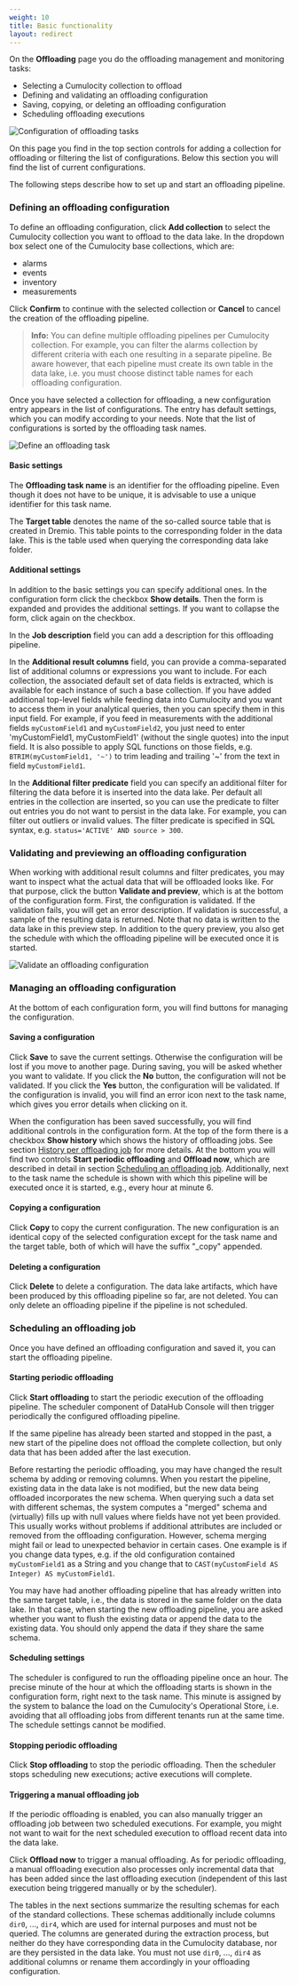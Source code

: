```yaml
---
weight: 10
title: Basic functionality
layout: redirect
---
```


On the **Offloading** page you do the offloading management and monitoring tasks:

* Selecting a Cumulocity collection to offload
* Defining and validating an offloading configuration
* Saving, copying, or deleting an offloading configuration
* Scheduling offloading executions

<img src="/guides/images/datahub-guide/datahub-configure-offloading-tasks.png" alt="Configuration of offloading tasks"  style="max-width: 100%">

On this page you find in the top section controls for adding a collection for offloading or filtering the list of configurations. Below this section you will find the list of current configurations.

The following steps describe how to set up and start an offloading pipeline.

### Defining an offloading configuration
To define an offloading configuration, click **Add collection** to select the Cumulocity collection you want to offload to the data lake. In the dropdown box select one of the Cumulocity base collections, which are:

* alarms
* events
* inventory
* measurements

Click **Confirm** to continue with the selected collection or **Cancel** to cancel the creation of the offloading pipeline.

> **Info:** You can define multiple offloading pipelines per Cumulocity collection. For example, you can filter the alarms collection by different criteria with each one resulting in a separate pipeline. Be aware however, that each pipeline must create its own table in the data lake, i.e. you must choose distinct table names for each offloading configuration.

Once you have selected a collection for offloading, a new configuration entry appears in the list of configurations. The entry has default settings, which you can modify according to your needs. Note that the list of configurations is sorted by the offloading task names.

<img src="/guides/images/datahub-guide/datahub-define-an-offloading-task.png" alt="Define an offloading task"  style="max-width: 100%">

#### Basic settings

The **Offloading task name** is an identifier for the offloading pipeline. Even though it does not have to be unique, it is advisable to use a unique identifier for this task name.

The **Target table** denotes the name of the so-called source table that is created in Dremio. This table points to the corresponding folder in the data lake. This is the table used when querying the corresponding data lake folder.

<a id="basic-functionality-additional-settings"></a>

#### Additional settings

In addition to the basic settings you can specify additional ones. In the configuration form click the checkbox **Show details**. Then the form is expanded and provides the additional settings. If you want to collapse the form, click again on the checkbox.

In the **Job description** field you can add a description for this offloading pipeline.

In the **Additional result columns** field, you can provide a comma-separated list of additional columns or expressions you want to include. For each collection, the associated default set of data fields is extracted, which is available for each instance of such a base collection. If you have added additional top-level fields while feeding data into Cumulocity and you want to access them in your analytical queries, then you can specify them in this input field. For example, if you feed in measurements with the additional fields `myCustomField1` and `myCustomField2`, you just need to enter 'myCustomField1, myCustomField1' (without the single quotes) into the input field. It is also possible to apply SQL functions on those fields, e.g. `BTRIM(myCustomField1, '~')` to trim leading and trailing '~' from the text in field `myCustomField1`.

In the **Additional filter predicate** field you can specify an additional filter for filtering the data before it is inserted into the data lake. Per default all entries in the collection are inserted, so you can use the predicate to filter out entries you do not want to persist in the data lake. For example, you can filter out outliers or invalid values. The filter predicate is specified in SQL syntax, e.g. `status='ACTIVE' AND source > 300`. 

### Validating and previewing an offloading configuration

When working with additional result columns and filter predicates, you may want to inspect what the actual data that will be offloaded looks like. For that purpose, click the button **Validate and preview**, which is at the bottom of the configuration form. First, the configuration is validated. If the validation fails, you will get an error description. If validation is successful, a sample of the resulting data is returned. Note that no data is written to the data lake in this preview step. In addition to the query preview, you also get the schedule with which the offloading pipeline will be executed once it is started.

<img src="/guides/images/datahub-guide/datahub-validate-an-offloading-configuration.png" alt="Validate an offloading configuration"  style="max-width: 100%">

### Managing an offloading configuration

At the bottom of each configuration form, you will find buttons for managing the configuration.

#### Saving a configuration

Click **Save** to save the current settings. Otherwise the configuration will be lost if you move to another page. During saving, you will be asked whether you want to validate. If you click the **No** button, the configuration will not be validated. If you click the **Yes** button, the configuration will be validated. If the configuration is invalid, you will find an error icon next to the task name, which gives you error details when clicking on it.

When the configuration has been saved successfully, you will find additional controls in the configuration form. At the top of the form there is a checkbox **Show history** which shows the history of offloading jobs. See section [History per offloading job](/guides/datahub/monitoring-offloaded#history-per-offloading-job) for more details. At the bottom you will find two controls **Start periodic offloading** and **Offload now**, which are described in detail in section [Scheduling an offloading job](#scheduling-an-offloading-job). Additionally, next to the task name the schedule is shown with which this pipeline will be executed once it is started, e.g., every hour at minute 6.

#### Copying a configuration

Click **Copy** to copy the current configuration. The new configuration is an identical copy of the selected configuration except for the task name and the target table, both of which will have the suffix "_copy" appended.

#### Deleting a configuration

Click **Delete** to delete a configuration. The data lake artifacts, which have been produced by this offloading pipeline so far, are not deleted.
You can only delete an offloading pipeline if the pipeline is not scheduled.

<a id="scheduling-an-offloading-job"></a>

### Scheduling an offloading job

Once you have defined an offloading configuration and saved it, you can start the offloading pipeline.

#### Starting periodic offloading

Click **Start offloading** to start the periodic execution of the offloading pipeline. The scheduler component of DataHub Console will then trigger periodically the configured offloading pipeline.

If the same pipeline has already been started and stopped in the past, a new start of the pipeline does not offload the complete collection, but only data that has been added after the last execution. 

Before restarting the periodic offloading, you may have changed the result schema by adding or removing columns. When you restart the pipeline, existing data in the data lake is not modified, but the new data being offloaded incorporates the new schema. When querying such a data set with different schemas, the system computes a "merged" schema and (virtually) fills up with null values where fields have not yet been provided. This usually works without problems if additional attributes are included or removed from the offloading configuration. However,  schema merging might fail or lead to unexpected behavior in certain cases. One example is if you change data types, e.g. if the old configuration contained `myCustomField1` as a String and you change that to `CAST(myCustomField AS Integer) AS myCustomField1`.

You may have had another offloading pipeline that has already written into the same target table, i.e., the data is stored in the same folder on the data lake. In that case, when starting the new offloading pipeline, you are asked whether you want to flush the existing data or append the data to the existing data. You should only append the data if they share the same schema.

#### Scheduling settings
The scheduler is configured to run the offloading pipeline once an hour. The precise minute of the hour at which the offloading starts is shown in the configuration form, right next to the task name. This minute is assigned by the system to balance the load on the Cumulocity's Operational Store, i.e. avoiding that all offloading jobs from different tenants run at the same time. The schedule settings cannot be modified.

#### Stopping periodic offloading

Click **Stop offloading** to stop the periodic offloading. Then the scheduler stops scheduling new executions; active executions will complete.

#### Triggering a manual offloading job

If the periodic offloading is enabled, you can also manually trigger an offloading job between two scheduled executions. For example, you might not want to wait for the next scheduled execution to offload recent data into the data lake. 

Click **Offload now** to trigger a manual offloading. As for periodic offloading, a manual offloading execution also processes only incremental data that has been added since the last offloading execution (independent of this last execution being triggered manually or by the scheduler).

The tables in the next sections summarize the resulting schemas for each of the standard collections. These schemas additionally include columns `dir0`, ..., `dir4`, which are used for internal purposes and must not be queried. The columns are generated during the extraction process, but neither do they have corresponding data in the Cumulocity database, nor are they persisted in the data lake. You must not use `dir0`, ..., `dir4` as additional columns or rename them accordingly in your offloading configuration.



